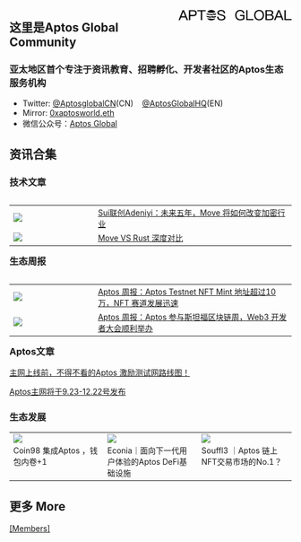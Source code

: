 <img 
    align="right" 
    style="pointer-events:none;" 
    src="./images/logofont.png" width=40%
/>

## 这里是Aptos Global Community

### 亚太地区首个专注于资讯教育、招聘孵化、开发者社区的Aptos生态服务机构

- Twitter: [@AptosglobalCN](https://twitter.com/aptosglobalCN)(CN)&nbsp;&nbsp;&nbsp;&nbsp;[@AptosGlobalHQ](https://twitter.com/aptosglobalHQ)(EN)
- Mirror: [0xaptosworld.eth](https://mirror.xyz/0xaptosworld.eth)
- 微信公众号：[Aptos Global](./src/Wechat.md)

## 资讯合集

### 技术文章

<table rules="none" align="left">
<tr>
    <td width= 30%>
    <left>
       <image src="./images/suichange.jpeg">
    </left>
    </td>
    <td>
    <left><a href="https://mirror.xyz/0xaptosworld.eth/_KeNIIzDPfMd4nha2JhTMCiJ0FjPcH1GuyZKWArWDYk">Sui联创Adeniyi：未来五年，Move 将如何改变加密行业</a>
    </left>
    </td>
</tr>
<tr>
    <td width= 30%>
    <left>
       <image src="./images/moveVSrust.jpeg">
    </left>
    </td>
    <td>
    <left><a href="https://mirror.xyz/0xaptosworld.eth/8ksYaaHmgCN-nQBBiBUVM5qD4dOU5mwWBrnuy4ED-RM">Move VS Rust 深度对比</a>
    </left>
    </td>
</tr>
</table>

### 生态周报

<table rules="none" align="left">
<tr>
    <td width= 30%>
    <left>
       <image src="./images/aptostestnet.jpeg">
    </left>
    </td>
    <td>
    <left><a href="https://mirror.xyz/0xaptosworld.eth/z4DOoqGdMfp94jdRWSCbRI9Gzkmvmkz70w8Uw6PwssQ">Aptos 周报：Aptos Testnet NFT Mint 地址超过10万，NFT 赛道发展迅速</a>
    </left>
    </td>
</tr>
<tr>
    <td width= 30%>
    <left>
       <image src="./images/aptosweekrecap.jpeg">
    </left>
    </td>
    <td>
    <left><a href="https://mirror.xyz/0xaptosworld.eth/PFPYXgyAAPLJ3C4l_s-zvxZZl0wcC2_G0dUw2eV8PmQ">Aptos 周报：Aptos 参与斯坦福区块链周，Web3 开发者大会顺利举办</a>
    </left>
    </td>
</tr>
</table>

### Aptos文章

[主网上线前，不得不看的Aptos 激励测试网路线图！](https://mirror.xyz/0xaptosworld.eth/F03c96JDKewd3Txj507Uvg_YPhy8mRXR1eeb9Yt4V2Y)

[Aptos主网将于9.23-12.22号发布](https://mirror.xyz/0xaptosworld.eth/WjMflRdiA_cB_6xFt4EnfkStM0mxuy7Pv3cOBJrpC2E)

### 生态发展

<table>
<tr>
<td width=33% valign="top">
<div>
<a href="https://mirror.xyz/0xaptosworld.eth/zkOG5MOPtREuNInYDWNYf2dXhZ5ISwjpg-4nNs_PhwU"><image src="./images/coin98.jpeg"></a>
</div>
<div id = "d1" align="left">
Coin98 集成Aptos ，钱包内卷+1
</div>
</td>
<td width=33% valign="top">
<div>
<a href="https://mirror.xyz/0xaptosworld.eth/z-Qr5H13OI_WbwEcPN_LbZQp9B8V8rTCvcQ_vRsbD_I"><image src="./images/movevalue.jpeg"></a>
</div>
<div align="left">
Econia｜面向下一代用户体验的Aptos DeFi基础设施
</div>
</td>
<td width=33% valign="top">
<div><a href="https://mirror.xyz/0xaptosworld.eth/oV9_9aXRsm1ZAXt4-N_ne_rjuygbWc8ZDdG5u_vF3SM"><image src="./images/Souffl3.jpeg"></a>
</div>
<div align="left">
Souffl3 ｜Aptos 链上NFT交易市场的No.1？
</div>
</td>
</tr>
</table>


## 更多 More

[[Members]](./src/members.md)